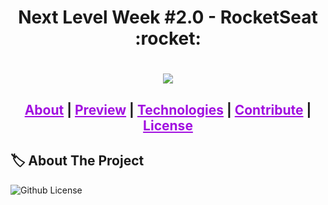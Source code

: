 <h1 align="center">Next Level Week #2.0 - RocketSeat :rocket:</h1>                                                         

<h1 align="center">
<img src="xxx" style="align-items: center"><br>
</h1>

<h2 align="center">
<a style="color:#a10ee0;" href="#about">About</a>  |
<a style="color:#a10ee0;" href="#preview">Preview</a>  |
<a style="color:#a10ee0;" href="#technologies">Technologies</a>  |
<a style="color:#a10ee0;" href="#contribute">Contribute</a>  |
<a style="color:#a10ee0;" href="#license">License</a> 
</h2>





<h2 id="about">🏷 About The Project</h2>


<img alt="Github License" src="https://img.shields.io/github/license/Camila-Isabela/Camila-Isabela" />
